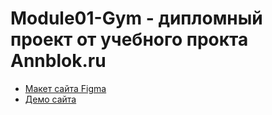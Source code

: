 # Module01-Gym - дипломный проект от учебного прокта Annblok.ru

* [Макет сайта Figma](https://www.figma.com/file/SuE9iUk5OvePmVIkZjYrn2/%D0%94%D0%B8%D0%BF%D0%BB%D0%BE%D0%BC%D0%BD%D1%8B%D0%B9-%D0%BC%D0%B0%D0%BA%D0%B5%D1%82-%D0%9C%D0%BE%D0%B4%D1%83%D0%BB%D1%8C-1-Annblok?node-id=0%3A1)
* [Демо сайта](https://github.com/Vilen67rus/Module01-Gym)